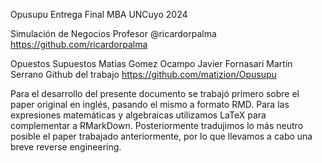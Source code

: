 Opusupu
Entrega Final MBA UNCuyo 2024

Simulación de Negocios
Profesor
@ricardorpalma https://github.com/ricardorpalma

Opuestos Supuestos
Matias Gomez Ocampo
Javier Fornasari
Martin Serrano
Github del trabajo
https://github.com/matizion/Opusupu

Para el desarrollo del presente documento se trabajó primero sobre el paper original en inglés, pasando el mismo a formato RMD. Para las expresiones matemáticas y algebraicas utilizamos LaTeX para complementar a RMarkDown. Posteriormente tradujimos lo más neutro posible el paper trabajado anteriormente, por lo que llevamos a cabo una breve reverse engineering.
